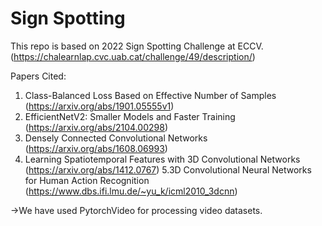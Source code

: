 # Sign Spotting
This repo is based on 2022 Sign Spotting Challenge at ECCV.(https://chalearnlap.cvc.uab.cat/challenge/49/description/)

Papers Cited:
1. Class-Balanced Loss Based on Effective Number of Samples (https://arxiv.org/abs/1901.05555v1)
2. EfficientNetV2: Smaller Models and Faster Training (https://arxiv.org/abs/2104.00298)
3. Densely Connected Convolutional Networks (https://arxiv.org/abs/1608.06993)
4. Learning Spatiotemporal Features with 3D Convolutional Networks (https://arxiv.org/abs/1412.0767)
5.3D Convolutional Neural Networks for Human Action Recognition (https://www.dbs.ifi.lmu.de/~yu_k/icml2010_3dcnn)

->We have used PytorchVideo for processing video datasets.
